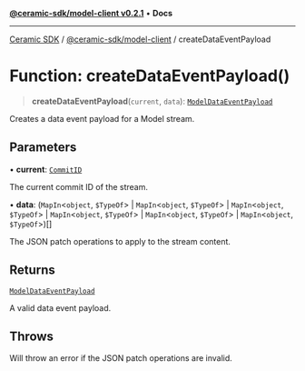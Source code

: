[**@ceramic-sdk/model-client v0.2.1**](../README.md) • **Docs**

***

[Ceramic SDK](../../../README.md) / [@ceramic-sdk/model-client](../README.md) / createDataEventPayload

# Function: createDataEventPayload()

> **createDataEventPayload**(`current`, `data`): [`ModelDataEventPayload`](../../model-protocol/type-aliases/ModelDataEventPayload.md)

Creates a data event payload for a Model stream.

## Parameters

• **current**: [`CommitID`](../../identifiers/classes/CommitID.md)

The current commit ID of the stream.

• **data**: (`MapIn`\<`object`, `$TypeOf`\> \| `MapIn`\<`object`, `$TypeOf`\> \| `MapIn`\<`object`, `$TypeOf`\> \| `MapIn`\<`object`, `$TypeOf`\> \| `MapIn`\<`object`, `$TypeOf`\> \| `MapIn`\<`object`, `$TypeOf`\>)[]

The JSON patch operations to apply to the stream content.

## Returns

[`ModelDataEventPayload`](../../model-protocol/type-aliases/ModelDataEventPayload.md)

A valid data event payload.

## Throws

Will throw an error if the JSON patch operations are invalid.
